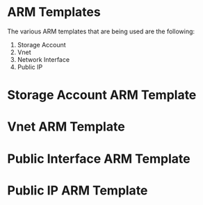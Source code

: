 # ARM Templates
The various ARM templates that are being used are the following:
<br>
1. Storage Account
2. Vnet
3. Network Interface
4. Public IP

# Storage Account ARM Template
# Vnet ARM Template
# Public Interface ARM Template
# Public IP ARM Template
